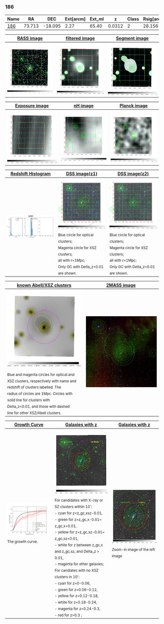 <div STYLE="page-break-after: always;"></div>

### 186

|Name          |RA          |DEC      | Ext[arcm] | Ext_ml | z    | Class| Rsig[arcmin] | CRsig[c/s] | CR500[c/s] | R500[Mpc] |L500[erg/s]|F500[erg/s/cm^2]| M500[Msun]|Tx[keV]|beta|GC(XSZ,Delta_z<0.01)| GC(OPT,Delta_z<0.01)|GC|alias|
|--------------|------------|------------|---|---|-----------|--------|------|------|----|----|----|----|----|----|----|----|----|----|---|
|[186](script/186.md)     | 73.713       | -18.095       | 2.27    | 65.40   | 0.0312 | 2   | 28.156 |0.451 |0.424 |0.657 |1.557e+43 |6.951e-12 |8.313e+13 |1.929 |0.477 |MCXC, |N, |MCXC, |k263|

|[RASS image](../image/186/186_img.pdf)|[filtered image](../image/186/186_fil.pdf)|[Segment image](../image/186/186_seg.pdf)|
|-------------------|--------------------|-------------------|
| <img src="../image/186/186_img.png" width="300">  | <img src="../image/186/186_fil.png" width="300">   | <img src="../image/186/186_seg.png" width="300">  |

|[Exposure image](../image/186/186_mex.pdf)| [nH image](../image/186/186_nh.pdf)| [Planck image](../image/186/186_p.pdf)|
|-------------------|--------------------|-------------------|
|<img src="../image/186/186_mex.png" width="300">   | <img src="../image/186/186_nh.png" width="300">    | <img src="../image/186/186_p.png" width="300"> |

|[Redshift Histogram](../image/186/186_zg.pdf) | [DSS image(z1)](../image/186/186_dss_z1.pdf)      |  [DSS image(z2)](../image/186/186_dss_z2.pdf)    |
|-------------------|--------------------|-------------------|
|<img src="../image/186/186_zg.png" width="300"> |<img src="../image/186/186_dss_z1.png" width="300"> <sub><br>Blue circle for optical clusters; <br>Magenta circle for XSZ clusters; <br>all with r=1Mpc; <br>Only GC with Delta_z<0.01 are shown. </sub>| <img src="../image/186/186_dss_z2.png" width="300"><sub><br>Blue circle for optical clusters; <br>Magenta circle for XSZ clusters; <br>all with r=1Mpc; <br>Only GC with Delta_z<0.01 are shown. </sub> |

|[known Abell/XSZ clusters](../image/186/186_m.pdf) | [2MASS image](../image/186/186_2mass.pdf)      |
|-------------------|-------------------|
|<img src=../image/186/186_m.png width="300"> <sub><br>Blue and magenta circles for optical and <br>XSZ clusters, respectively with name and <br>redshift of clusters labelled. The <br>radius of circles are 1Mpc. Circles with <br>solid line for clusters with <br>Delta_z<0.01, and those with dashed <br>line for other XSZ/Abell clusters.        </sub>|<img src="../image/186/186_2mass.png" width="300">  |

|[Growth Curve](../image/186/186_gca_all.png) |[Galaxies with z](../image/186/186_opt_ned.pdf) |[Galaxies with z](../image/186/186_opt_ned_zoom.pdf) |
|-------------------|-------------------|-------------------|
| <img src="../image/186/186_gca_all.png" width="300"> <sub><br>The growth curve.</sub>| <img src=../image/186/186_opt_ned.png width="300"> <br><sub> For candidates with X-ray or SZ clusters within 10': <br> - cyan for z<z_gc,xsz-0.01, <br> - green for z=z_gc,x-0.01~ z_gc,x+0.01, <br> - yellow for z=z_gc,sz-0.01~ z_gc,sz+0.01, <br> - white for z between z_gc,x and z_gc,sz, and Delta_z > 0.01, <br> - magenta for other galaxies; <br>For candiates with no XSZ clusters in 10': <br> - cyan for z=0-0.06, <br> - green for z=0.06-0.12, <br> - yellow for z=0.12-0.18, <br> - white for z=0.18-0.24, <br> - magenta for z=0.24-0.3, <br> - red for z>0.3 ;  </sub>|<img src=../image/186/186_opt_ned_zoom.png width="300">  <br><sub> Zoom-in image of the left image</sub>|




